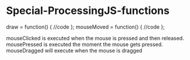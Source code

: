 # Special-ProcessingJS-functions

draw = function() {
    //code
};
mouseMoved = function() {
    //code
};

mouseClicked is executed when the mouse is pressed and then released. mousePressed is executed the moment the mouse gets pressed.
mouseDragged will execute when the mouse is dragged
